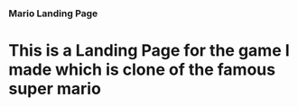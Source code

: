 ### Mario Landing Page
# This is a Landing Page for the game I made which is clone of the famous super mario
